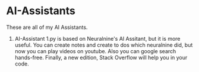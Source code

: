 # AI-Assistants
These are all of my AI Assistants. 

1. AI-Assistant 1.py is based on Neuralnine's AI Assitant, but it is more useful. You can create notes and create to dos which neuralnine did, but now you can play videos on youtube. Also you can google search hands-free. Finally, a new edition, Stack Overflow will help you in your code.
